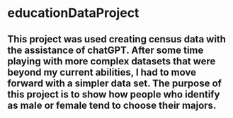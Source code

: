 # educationDataProject

## This project was used creating census data with the assistance of chatGPT.  After some time playing with more complex datasets that were beyond my current abilities, I had to move forward with a simpler data set.  The purpose of this project is to show how people who identify as male or female tend to choose their majors.
